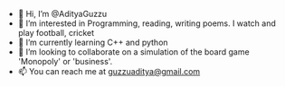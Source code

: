 - 👋 Hi, I’m @AdityaGuzzu
- 👀 I’m interested in Programming, reading, writing poems. I watch and play football, cricket
- 🌱 I’m currently learning C++ and python
- 💞️ I’m looking to collaborate on a simulation of the board game 'Monopoly' or 'business'.
- 📫 You can reach me at guzzuaditya@gmail.com 

<!---
AdityaGuzzu/AdityaGuzzu is a ✨ special ✨ repository because its `README.md` (this file) appears on your GitHub profile.
You can click the Preview link to take a look at your changes.
--->
